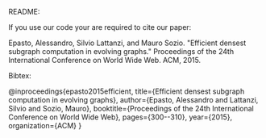 README:

If you use our code your are required to cite our paper:

Epasto, Alessandro, Silvio Lattanzi, and Mauro Sozio. "Efficient densest subgraph computation in evolving graphs." Proceedings of the 24th International Conference on World Wide Web. ACM, 2015.

Bibtex: 

@inproceedings{epasto2015efficient,
  title={Efficient densest subgraph computation in evolving graphs},
  author={Epasto, Alessandro and Lattanzi, Silvio and Sozio, Mauro},
  booktitle={Proceedings of the 24th International Conference on World Wide Web},
  pages={300--310},
  year={2015},
  organization={ACM}
}
